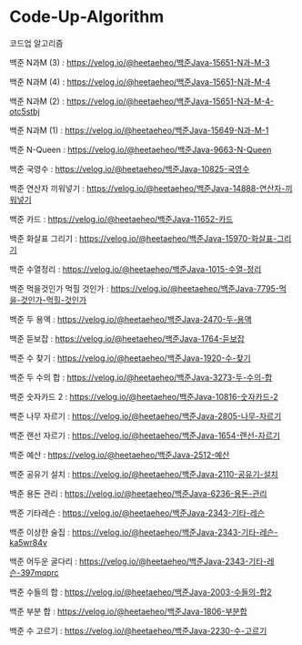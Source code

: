 # Code-Up-Algorithm
코드업 알고리즘

백준 N과M (3) : https://velog.io/@heetaeheo/백준Java-15651-N과-M-3

백준 N과M (4) : https://velog.io/@heetaeheo/백준Java-15651-N과-M-4

백준 N과M (2) : https://velog.io/@heetaeheo/백준Java-15651-N과-M-4-otc5stbj

백준 N과M (1) : https://velog.io/@heetaeheo/백준Java-15649-N과-M-1

백준 N-Queen : https://velog.io/@heetaeheo/백준Java-9663-N-Queen

백준 국영수 : https://velog.io/@heetaeheo/백준Java-10825-국영수

백준 연산자 끼워넣기 : https://velog.io/@heetaeheo/백준Java-14888-연산자-끼워넣기

백준 카드 : https://velog.io/@heetaeheo/백준Java-11652-카드

백준 화살표 그리기 : https://velog.io/@heetaeheo/백준Java-15970-화살표-그리기

백준 수열정리 : https://velog.io/@heetaeheo/백준Java-1015-수열-정리

백준 먹을것인가 먹힐 것인가 : https://velog.io/@heetaeheo/백준Java-7795-먹을-것인가-먹힐-것인가

백준 두 용액 : https://velog.io/@heetaeheo/백준Java-2470-두-용액

백준 듣보잡 : https://velog.io/@heetaeheo/백준Java-1764-듣보잡

백준 수 찾기 : https://velog.io/@heetaeheo/백준Java-1920-수-찾기

백준 두 수의 합 : https://velog.io/@heetaeheo/백준Java-3273-두-수의-합

백준 숫자카드 2 : https://velog.io/@heetaeheo/백준Java-10816-숫자카드-2

백준 나무 자르기 : https://velog.io/@heetaeheo/백준Java-2805-나무-자르기

백준 랜선 자르기 : https://velog.io/@heetaeheo/백준Java-1654-랜선-자르기

백준 예산 : https://velog.io/@heetaeheo/백준Java-2512-예산

백준 공유기 설치 : https://velog.io/@heetaeheo/백준Java-2110-공유기-설치

백준 용돈 관리 : https://velog.io/@heetaeheo/백준Java-6236-용돈-관리

백준 기타레슨 : https://velog.io/@heetaeheo/백준Java-2343-기타-레슨

백준 이상한 술집 : https://velog.io/@heetaeheo/백준Java-2343-기타-레슨-ka5wr84v

백준 어두운 굴다리 : https://velog.io/@heetaeheo/백준Java-2343-기타-레슨-397mqprc

백준 수들의 합 : https://velog.io/@heetaeheo/백준Java-2003-수들의-합2

백준 부분 합 : https://velog.io/@heetaeheo/백준Java-1806-부분합

백준  수 고르기 : https://velog.io/@heetaeheo/백준Java-2230-수-고르기
